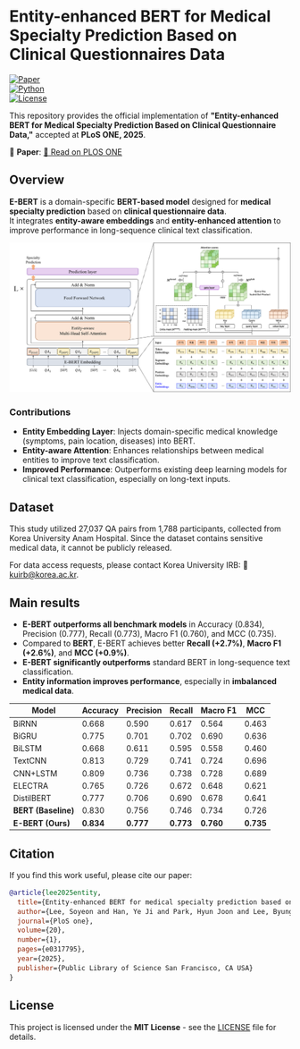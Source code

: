 # Entity-enhanced BERT for Medical Specialty Prediction Based on Clinical Questionnaires Data

[![Paper](https://img.shields.io/badge/Paper-PLoS%20ONE-blue)](https://doi.org/10.1371/journal.pone.0317795)  
[![Python](https://img.shields.io/badge/Python-3.8%2B-brightgreen)](https://www.python.org/)  
[![License](https://img.shields.io/badge/License-MIT-blue.svg)](LICENSE)  

This repository provides the official implementation of **"Entity-enhanced BERT for Medical Specialty Prediction Based on Clinical Questionnaire Data,"** accepted at **PLoS ONE, 2025**.  

📄 **Paper**: [🔗 Read on PLOS ONE](https://doi.org/10.1371/journal.pone.0317795)


## Overview  

**E-BERT** is a domain-specific **BERT-based model** designed for **medical specialty prediction** based on **clinical questionnaire data**.  
It integrates **entity-aware embeddings** and **entity-enhanced attention** to improve performance in long-sequence clinical text classification.

![alt text](image.png)

### **Contributions**  
- **Entity Embedding Layer**: Injects domain-specific medical knowledge (symptoms, pain location, diseases) into BERT.  
- **Entity-aware Attention**: Enhances relationships between medical entities to improve text classification.  
- **Improved Performance**: Outperforms existing deep learning models for clinical text classification, especially on long-text inputs.  


## Dataset

This study utilized 27,037 QA pairs from 1,788 participants, collected from Korea University Anam Hospital.
Since the dataset contains sensitive medical data, it cannot be publicly released.

For data access requests, please contact Korea University IRB: 📩 kuirb@korea.ac.kr.

## Main results 
- **E-BERT outperforms all benchmark models** in Accuracy (0.834), Precision (0.777), Recall (0.773), Macro F1 (0.760), and MCC (0.735).  
- Compared to **BERT**, E-BERT achieves better **Recall (+2.7%)**, **Macro F1 (+2.6%)**, and **MCC (+0.9%)**.
- **E-BERT significantly outperforms** standard BERT in long-sequence text classification.  
- **Entity information improves performance**, especially in **imbalanced medical data**.


| Model          | Accuracy | Precision | Recall  | Macro F1 | MCC   |
|----------------|----------|-----------|---------|----------|-------|
| BiRNN          | 0.668    | 0.590     | 0.617   | 0.564    | 0.463 |
| BiGRU          | 0.775    | 0.701     | 0.702   | 0.690    | 0.636 |
| BiLSTM         | 0.668    | 0.611     | 0.595   | 0.558    | 0.460 |
| TextCNN        | 0.813    | 0.729     | 0.741   | 0.724    | 0.696 |
| CNN+LSTM       | 0.809    | 0.736     | 0.738   | 0.728    | 0.689 |
| ELECTRA        | 0.765    | 0.726     | 0.672   | 0.648    | 0.621 |
| DistilBERT     | 0.777    | 0.706     | 0.690   | 0.678    | 0.641 |
| **BERT (Baseline)** | 0.830 | 0.756     | 0.746   | 0.734    | 0.726 |
| **E-BERT (Ours)**   | **0.834** | **0.777** | **0.773** | **0.760** | **0.735** |



## Citation  

If you find this work useful, please cite our paper:  

```bibtex
@article{lee2025entity,
  title={Entity-enhanced BERT for medical specialty prediction based on clinical questionnaire data},
  author={Lee, Soyeon and Han, Ye Ji and Park, Hyun Joon and Lee, Byung Hoon and Son, DaHee and Kim, SoYeon and Yang, HyeonJong and Han, TaeJun and Kim, EunSun and Han, Sung Won},
  journal={PloS one},
  volume={20},
  number={1},
  pages={e0317795},
  year={2025},
  publisher={Public Library of Science San Francisco, CA USA}
}
```

## License  

This project is licensed under the **MIT License** - see the [LICENSE](LICENSE) file for details.  